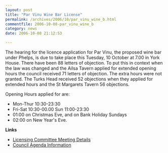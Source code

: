 ```yaml
---
layout: post
title: "Par Vinu Wine Bar License"
permalink: /archives/2006/10/par_vinu_wine_b.html
commentfile: 2006-10-08-par_vinu_wine_b
category: news
date: 2006-10-08 21:12:53

---
```


The hearing for the licence application for Par Vinu, the proposed wine bar under Phelps, is due to take place this Tuesday, 10 October at 7.00 in York House. There have been 88 letters of objection. To put this in context when the law was changed and the Ailsa Tavern applied for extended opening hours the council received 71 letters of objection. The extra hours were not granted. The Turks Head received 52 objections when they applied for extended hours and the St Margarets Tavern 56 objections.

Opening Hours applied for are:

-   Mon-Thur 10:30-23:30
-   Fri-Sat 10:30-00.00 Sun 11:00-23:30
-   01:00 on Christmas Eve, and on Bank Holiday Sundays
-   02:00 on New Year's Eve.

**Links**

-   [Licensing Committee Meeting Details](http://www.richmond.gov.uk/home/council_government_and_democracy/democratic_processes_and_events/calendar_of_meetings.htm?mgl=ieListDocuments.asp&CId=232&MId=1649)
-   [Council Agenda Information](http://cabnet.richmond.gov.uk/mgConvert2PDF.asp?ID=11826)
